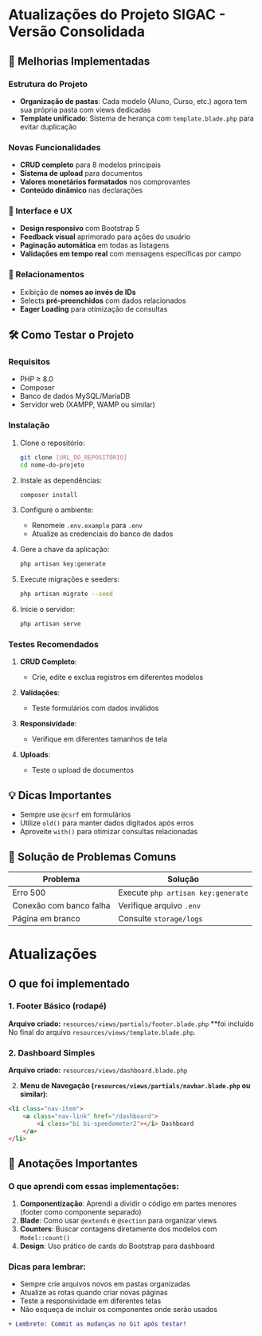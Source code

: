 #  Atualizações do Projeto SIGAC - Versão Consolidada

## 🔄 Melhorias Implementadas

### Estrutura do Projeto
- **Organização de pastas**: Cada modelo (Aluno, Curso, etc.) agora tem sua própria pasta com views dedicadas
- **Template unificado**: Sistema de herança com `template.blade.php` para evitar duplicação

### Novas Funcionalidades
- **CRUD completo** para 8 modelos principais
- **Sistema de upload** para documentos
- **Valores monetários formatados** nos comprovantes
- **Conteúdo dinâmico** nas declarações

### 🎨 Interface e UX
- **Design responsivo** com Bootstrap 5
- **Feedback visual** aprimorado para ações do usuário
- **Paginação automática** em todas as listagens
- **Validações em tempo real** com mensagens específicas por campo

### 🔗 Relacionamentos
- Exibição de **nomes ao invés de IDs**
- Selects **pré-preenchidos** com dados relacionados
- **Eager Loading** para otimização de consultas

## 🛠️ Como Testar o Projeto

### Requisitos
- PHP ≥ 8.0
- Composer
- Banco de dados MySQL/MariaDB
- Servidor web (XAMPP, WAMP ou similar)

### Instalação
1. Clone o repositório:
   ```bash
   git clone [URL_DO_REPOSITÓRIO]
   cd nome-do-projeto
   ```

2. Instale as dependências:
   ```bash
   composer install
   ```

3. Configure o ambiente:
   - Renomeie `.env.example` para `.env`
   - Atualize as credenciais do banco de dados

4. Gere a chave da aplicação:
   ```bash
   php artisan key:generate
   ```

5. Execute migrações e seeders:
   ```bash
   php artisan migrate --seed
   ```

6. Inicie o servidor:
   ```bash
   php artisan serve
   ```

### Testes Recomendados
1. **CRUD Completo**:
   - Crie, edite e exclua registros em diferentes modelos
   
2. **Validações**:
   - Teste formulários com dados inválidos

3. **Responsividade**:
   - Verifique em diferentes tamanhos de tela

4. **Uploads**:
   - Teste o upload de documentos

## 💡 Dicas Importantes
- Sempre use `@csrf` em formulários
- Utilize `old()` para manter dados digitados após erros
- Aproveite `with()` para otimizar consultas relacionadas

## 🔧 Solução de Problemas Comuns

| Problema               | Solução                          |
|------------------------|----------------------------------|
| Erro 500               | Execute `php artisan key:generate` |
| Conexão com banco falha| Verifique arquivo `.env`         |
| Página em branco       | Consulte `storage/logs`          |

# Atualizações 
## O que foi implementado
### 1. Footer Básico (rodapé)
**Arquivo criado:** `resources/views/partials/footer.blade.php`
**foi incluído No final do arquivo `resources/views/template.blade.php`.

### 2. Dashboard Simples
**Arquivo criado:** `resources/views/dashboard.blade.php`

2. **Menu de Navegação (`resources/views/partials/navbar.blade.php` ou similar)**:
```html
<li class="nav-item">
    <a class="nav-link" href="/dashboard">
        <i class="bi bi-speedometer2"></i> Dashboard
    </a>
</li>
```

## 📝 Anotações Importantes

### O que aprendi com essas implementações:
1. **Componentização**: Aprendi a dividir o código em partes menores (footer como componente separado)
2. **Blade**: Como usar `@extends` e `@section` para organizar views
3. **Counters**: Buscar contagens diretamente dos modelos com `Model::count()`
4. **Design**: Uso prático de cards do Bootstrap para dashboard

### Dicas para lembrar:
- Sempre crie arquivos novos em pastas organizadas
- Atualize as rotas quando criar novas páginas
- Teste a responsividade em diferentes telas
- Não esqueça de incluir os componentes onde serão usados

```diff
+ Lembrete: Commit as mudanças no Git após testar!
```